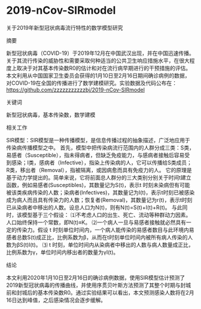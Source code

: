 # 2019-nCov-SIRmodel
关于2019年新型冠状病毒流行特性的数学模型研究

摘要

新型冠状病毒（COVID-19）于2019年12月在中国武汉出现，并在中国迅速传播。关于其流行传染的威胁性和需要采取何种适当的公共卫生响应措施水平，在很大程度上取决于对其基本传染数R0的估计和对在流行病早期进行的干预措施的评估。
本文利用从中国国家卫生委员会获得的1月10日至2月16日期间确诊病例的数据，对COVID-19在全国的传播进行了数学建模研究。实验数据及代码公布在：https://github.com/zzzzzzzzzzzbj/2019-nCov-SIRmodel

关键词

新型冠状病毒，基本传染数，数学建模
 
相关工作

SIR模型：SIR模型是一种传播模型，是信息传播过程的抽象描述，广泛地应用于传染病传播模型之中。
首先，模型中把传染病流行范围内的人群分成三类：S类，易感者（Susceptible），指未得病者，但缺乏免疫能力，与感病者接触后容易受到感染；I类，感病者（Infective），指染上传染病的人，它可以传播给S类成员；R类，移出者（Removal），指被隔离，或因病愈而具有免疫力的人。
它的原理是基于动力学提出的。简单来说，它将前面总人群分的三大类别分别关于时间t建立函数，例如易感者(Susceptibles)，其数量记为S(t)，表示t 时刻未染病但有可能被该类疾病传染的人数；染病者(Infectives)，其数量记为I(t)，表示t时刻已被感染成为病人而且具有传染力的人数；恢复者(Removal)，其数量记为r(t)，表示t时刻已从染病者中移出的人数。设总人口为N(t)，则有N(t)=S(t)+I(t)+R(t)。
与此同时，该模型基于三个假设：
⑴不考虑人口的出生、死亡、流动等种群动力因素。人口始终保持一个常数，即N(t)≡K。
⑵一个病人一旦与易感者接触就必然具有一定的传染力。假设 t 时刻单位时间内，一个病人能传染的易感者数目与此环境内易感者总数S(t)成正比，比例系数为β，从而在t时刻单位时间内被所有病人传染的人数为βS(t)I(t)。
⑶ t 时刻，单位时间内从染病者中移出的人数与病人数量成正比，比例系数为γ，单位时间内移出者的数量为γI(t)。

结论

本文利用2020年1月10日至2月16日的确诊病例数据，使用SIR模型估计预测了2019新型冠状病毒的传播曲线，并使用序贯贝叶斯方法预测了其整个时期与封城前和封城后的基本传染数R0。通过实验结果可以看出，本文预测感染人数将在2月16日达到峰值，之后感染情况会逐步缓解。

